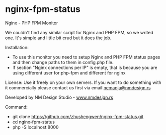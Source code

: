 nginx-fpm-status
=====================

Nginx - PHP FPM Monitor

We couldn't find any similar script for Nginx and PHP FPM, so we writed one. It's simple and little bit crud but it does the job.

Installation:
- To use this monitor you need to setup Nginx and PHP FPM status pages and then change paths to them in config.php file.
- If section "Nginx connections per IP" is empty, that is because you are using different user for php-fpm and different for nginx 

License:
Use it freely on your own servers. If you want to do something with it commercially please contact us first via email nemanja@nmdesign.rs

Developed by NM Design Studio - www.nmdesign.rs

Command:
- git clone https://github.com/zhushengwen/nginx-fpm-status.git
- cd nginx-fpm-status
- php -S localhost:8000
